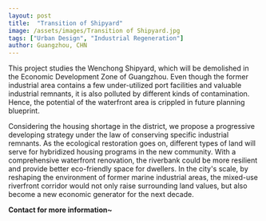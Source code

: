 ```yaml
---
layout: post
title:  "Transition of Shipyard"
image: /assets/images/Transition of Shipyard.jpg
tags: ["Urban Design", "Industrial Regeneration"]
author: Guangzhou, CHN
---
```


This project studies the Wenchong Shipyard, which will be demolished in the Economic Development Zone of Guangzhou. Even though the former industrial area contains a few under-utilized port facilities and valuable industrial remnants, it is also polluted by different kinds of contamination. Hence, the potential of the waterfront area is crippled in future planning blueprint. 

Considering the housing shortage in the district, we propose a progressive developing strategy under the law of conserving specific industrial remnants. As the ecological restoration goes on, different types of land will serve for hybridized housing programs in the new community. With a comprehensive waterfront renovation, the riverbank could be more resilient and provide better eco-friendly space for dwellers. In the city's scale, by reshaping the environment of former marine industrial areas, the mixed-use riverfront corridor would not only raise surrounding land values, but also become a new economic generator for the next decade.

**Contact for more information~**

